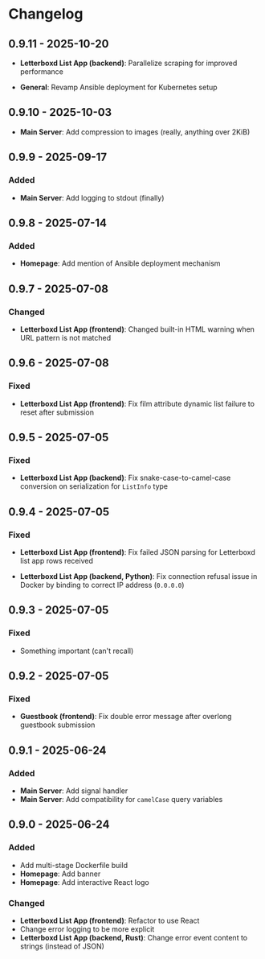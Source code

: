 # Changelog


## 0.9.11 - 2025-10-20

- **Letterboxd List App (backend)**: Parallelize scraping for improved performance

- **General**: Revamp Ansible deployment for Kubernetes setup


## 0.9.10 - 2025-10-03

- **Main Server**: Add compression to images (really, anything over 2KiB)


## 0.9.9 - 2025-09-17

### Added

- **Main Server**: Add logging to stdout (finally)

## 0.9.8 - 2025-07-14

### Added

- **Homepage**: Add mention of Ansible deployment mechanism

## 0.9.7 - 2025-07-08

### Changed

- **Letterboxd List App (frontend)**: Changed built-in HTML warning when URL pattern is not matched


## 0.9.6 - 2025-07-08

### Fixed

- **Letterboxd List App (frontend)**: Fix film attribute dynamic list failure to reset after submission


## 0.9.5 - 2025-07-05

### Fixed

- **Letterboxd List App (backend)**: Fix snake-case-to-camel-case conversion on serialization for `ListInfo` type


## 0.9.4 - 2025-07-05

### Fixed

- **Letterboxd List App (frontend)**: Fix failed JSON parsing for Letterboxd list app rows received

- **Letterboxd List App (backend, Python)**: Fix connection refusal issue in Docker by binding to correct IP address (`0.0.0.0`)

## 0.9.3 - 2025-07-05

### Fixed

- Something important (can't recall)


## 0.9.2 - 2025-07-05

### Fixed

- **Guestbook (frontend)**: Fix double error message after overlong guestbook submission


## 0.9.1 - 2025-06-24

### Added

- **Main Server**: Add signal handler
- **Main Server**: Add compatibility for `camelCase` query variables


## 0.9.0 - 2025-06-24

### Added

- Add multi-stage Dockerfile build
- **Homepage**: Add banner
- **Homepage**: Add interactive React logo

### Changed

- **Letterboxd List App (frontend)**: Refactor to use React
- Change error logging to be more explicit
- **Letterboxd List App (backend, Rust)**: Change error event content to strings (instead of JSON)

